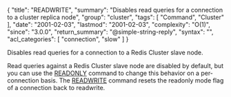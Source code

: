 {
  "title": "READWRITE",
  "summary": "Disables read queries for a connection to a cluster replica node",
  "group": "cluster",
  "tags": [
    "Command",
    "Cluster"
  ],
  "date": "2001-02-03",
  "lastmod": "2001-02-03",
  "complexity": "O(1)",
  "since": "3.0.0",
  "return_summary": "@simple-string-reply",
  "syntax": "",
  "acl_categories": [
    "connection",
    "slow"
  ]
}

Disables read queries for a connection to a Redis Cluster slave node.

Read queries against a Redis Cluster slave node are disabled by default,
but you can use the [READONLY](/commands/readonly) command to change this behavior on a per-
connection basis. The [READWRITE](/commands/readwrite) command resets the readonly mode flag
of a connection back to readwrite.


